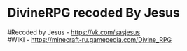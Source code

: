 # DivineRPG recoded By Jesus
#Recoded by Jesus - https://vk.com/sasjesus                           
#WIKI - https://minecraft-ru.gamepedia.com/Divine_RPG                        
